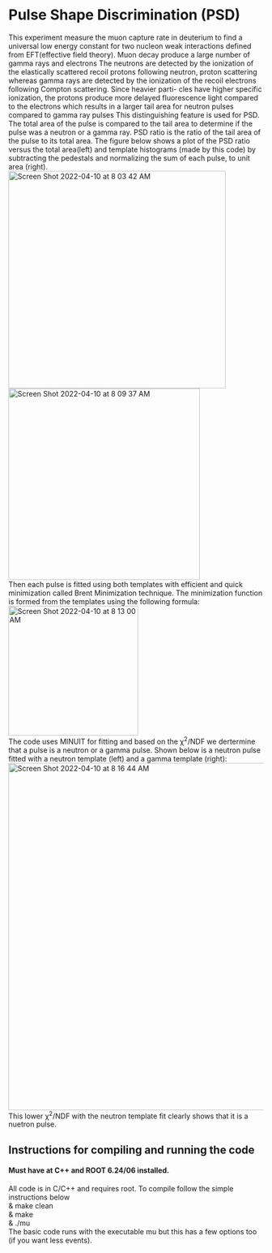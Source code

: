 # Pulse Shape Discrimination (PSD)
This experiment measure the muon capture rate in deuterium to find a universal low energy constant for two nucleon weak interactions 
defined from EFT(effective field theory). Muon decay produce a large number of gamma rays and electrons The neutrons are detected by the 
ionization of the elastically scattered recoil protons following neutron, proton scattering whereas gamma rays are detected by the ionization 
of the recoil electrons following Compton scattering. Since heavier parti- cles have higher specific ionization, the protons produce more 
delayed fluorescence light compared to the electrons which results in a larger tail area for neutron pulses compared to gamma ray pulses This 
distinguishing feature is used for PSD.
The total area of the pulse is compared to the tail area to determine if the pulse was a neutron or a gamma ray. PSD ratio is the ratio of the 
tail area of the pulse to its total area. The figure below shows a plot of the PSD ratio versus the total area(left) and 
template histograms (made by this code) by subtracting the pedestals and normalizing the sum of each pulse, to unit area (right). </br>
<img width="429" alt="Screen Shot 2022-04-10 at 8 03 42 AM" src="https://user-images.githubusercontent.com/27436642/162617159-3d391da6-f693-4148-8beb-ce452e525246.png">
<img width="378" alt="Screen Shot 2022-04-10 at 8 09 37 AM" src="https://user-images.githubusercontent.com/27436642/162617359-bd589d76-e54f-4592-bf9f-7f74531f290d.png"></br>
Then each pulse is fitted using both templates with efficient and quick minimization called Brent Minimization technique. The minimization function 
is formed from the templates using the following formula:</br>
<img width="256" alt="Screen Shot 2022-04-10 at 8 13 00 AM" src="https://user-images.githubusercontent.com/27436642/162617475-b6427f91-f890-4275-9a90-743f820df263.png"></br>
The code uses MINUIT for fitting and based on the &chi;<sup>2</sup>/NDF we dertermine that a pulse is a neutron or a gamma pulse. 
Shown below is a neutron pulse fitted with a neutron template (left) and a gamma template (right):</br>
<img width="685" alt="Screen Shot 2022-04-10 at 8 16 44 AM" src="https://user-images.githubusercontent.com/27436642/162617636-26e03430-858d-42c9-a262-a676366c8931.png"></br>
This lower &chi;<sup>2</sup>/NDF with the neutron template fit clearly shows that it is a nuetron pulse.
## Instructions for compiling and running the code
#### Must have at C++ and ROOT 6.24/06  installed.
All code is in C/C++ and requires root. To compile follow the simple instructions below</br>
& make clean</br>
& make</br>
& ./mu </br>
The basic code runs with the executable mu but this has a few options too (if you want less events).
